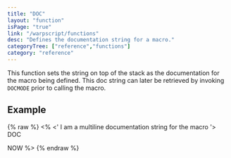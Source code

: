 ```yaml
---
title: "DOC"
layout: "function"
isPage: "true"
link: "/warpscript/functions"
desc: "Defines the documentation string for a macro."
categoryTree: ["reference","functions"]
category: "reference"
---
```

 
This function sets the string on top of the stack as the documentation for the macro being defined. This doc string can later be retrieved by invoking `DOCMODE` prior to calling the macro.

## Example ##

{% raw %}
<warp10-warpscript-widget backend="{{backend}}"  exec-endpoint="{{execEndpoint}}"><%
<'
I am a multiline documentation
string for the macro
'>
DOC

NOW
%></warp10-warpscript-widget>
{% endraw %}    

